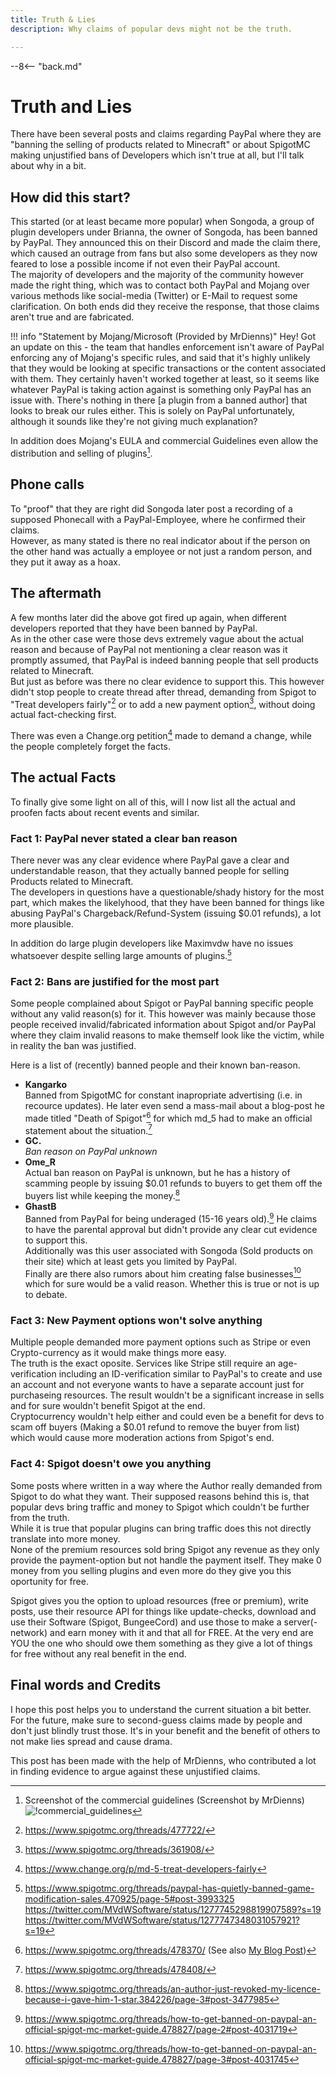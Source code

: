 ```yaml
---
title: Truth & Lies
description: Why claims of popular devs might not be the truth.

---
```


--8<-- "back.md"

# Truth and Lies
There have been several posts and claims regarding PayPal where they are "banning the selling of products related to Minecraft" or about SpigotMC making unjustified bans of Developers which isn't true at all, but I'll talk about why in a bit.

## How did this start?
This started (or at least became more popular) when Songoda, a group of plugin developers under Brianna, the owner of Songoda, has been banned by PayPal. They announced this on their Discord and made the claim there, which caused an outrage from fans but also some developers as they now feared to lose a possible income if not even their PayPal account.  
The majority of developers and the majority of the community however made the right thing, which was to contact both PayPal and Mojang over various methods like social-media (Twitter) or E-Mail to request some clarification. On both ends did they receive the response, that those claims aren't true and are fabricated.

!!! info "Statement by Mojang/Microsoft (Provided by MrDienns)"
    Hey! Got an update on this - the team that handles enforcement isn't aware of PayPal enforcing any of Mojang's specific rules, and said that it's highly unlikely that they would be looking at specific transactions or the content associated with them. They certainly haven't worked together at least, so it seems like whatever PayPal is taking action against is something only PayPal has an issue with. There's nothing in there [a plugin from a banned author] that looks to break our rules either. This is solely on PayPal unfortunately, although it sounds like they're not giving much explanation?

In addition does Mojang's EULA and commercial Guidelines even allow the distribution and selling of plugins[^1].

## Phone calls
To "proof" that they are right did Songoda later post a recording of a supposed Phonecall with a PayPal-Employee, where he confirmed their claims.  
However, as many stated is there no real indicator about if the person on the other hand was actually a employee or not just a random person, and they put it away as a hoax.

## The aftermath
A few months later did the above got fired up again, when different developers reported that they have been banned by PayPal.  
As in the other case were those devs extremely vague about the actual reason and because of PayPal not mentioning a clear reason was it promptly assumed, that PayPal is indeed banning people that sell products related to Minecraft.  
But just as before was there no clear evidence to support this. This however didn't stop people to create thread after thread, demanding from Spigot to "Treat developers fairly"[^2] or to add a new payment option[^3], without doing actual fact-checking first.

There was even a Change.org petition[^4] made to demand a change, while the people completely forget the facts.

## The actual Facts
To finally give some light on all of this, will I now list all the actual and proofen facts about recent events and similar.

### Fact 1: PayPal never stated a clear ban reason
There never was any clear evidence where PayPal gave a clear and understandable reason, that they actually banned people for selling Products related to Minecraft.  
The developers in questions have a questionable/shady history for the most part, which makes the likelyhood, that they have been banned for things like abusing PayPal's Chargeback/Refund-System (issuing $0.01 refunds), a lot more plausible.

In addition do large plugin developers like Maximvdw have no issues whatsoever despite selling large amounts of plugins.[^5]

### Fact 2: Bans are justified for the most part
Some people complained about Spigot or PayPal banning specific people without any valid reason(s) for it. This however was mainly because those people received invalid/fabricated information about Spigot and/or PayPal where they claim invalid reasons to make themself look like the victim, while in reality the ban was justified.

Here is a list of (recently) banned people and their known ban-reason.

- **Kangarko**  
Banned from SpigotMC for constant inapropriate advertising (i.e. in recource updates). He later even send a mass-mail about a blog-post he made titled "Death of Spigot"[^6] for which md_5 had to make an official statement about the situation.[^7]
- **GC.**  
*Ban reason on PayPal unknown*
- **Ome_R**  
Actual ban reason on PayPal is unknown, but he has a history of scamming people by issuing $0.01 refunds to buyers to get them off the buyers list while keeping the money.[^8]
- **GhastB**  
Banned from PayPal for being underaged (15-16 years old).[^9] He claims to have the parental approval but didn't provide any clear cut evidence to support this.  
Additionally was this user associated with Songoda (Sold products on their site) which at least gets you limited by PayPal.  
Finally are there also rumors about him creating false businesses[^10] which for sure would be a valid reason. Whether this is true or not is up to debate.

### Fact 3: New Payment options won't solve anything
Multiple people demanded more payment options such as Stripe or even Crypto-currency as it would make things more easy.  
The truth is the exact oposite. Services like Stripe still require an age-verification including an ID-verification similar to PayPal's to create and use an account and not everyone wants to have a separate account just for purchaseing resources. The result wouldn't be a significant increase in sells and for sure wouldn't benefit Spigot at the end.  
Cryptocurrency wouldn't help either and could even be a benefit for devs to scam off buyers (Making a $0.01 refund to remove the buyer from list) which would cause more moderation actions from Spigot's end.

### Fact 4: Spigot doesn't owe you anything
Some posts where written in a way where the Author really demanded from Spigot to do what they want. Their supposed reasons behind this is, that popular devs bring traffic and money to Spigot which couldn't be further from the truth.  
While it is true that popular plugins can bring traffic does this not directly translate into more money.  
None of the premium resources sold bring Spigot any revenue as they only provide the payment-option but not handle the payment itself. They make 0 money from you selling plugins and even more do they give you this oportunity for free.

Spigot gives you the option to upload resources (free or premium), write posts, use their resource API for things like update-checks, download and use their Software (Spigot, BungeeCord) and use those to make a server(-network) and earn money with it and that all for FREE. At the very end are YOU the one who should owe them something as they give a lot of things for free without any real benefit in the end.

## Final words and Credits
I hope this post helps you to understand the current situation a bit better. For the future, make sure to second-guess claims made by people and don't just blindly trust those. It's in your benefit and the benefit of others to not make lies spread and cause drama.

This post has been made with the help of MrDienns, who contributed a lot in finding evidence to argue against these unjustified claims.

<!-- Footnotes -->

[^1]:
    Screenshot of the commercial guidelines (Screenshot by MrDienns)
    ![!commercial_guidelines](/blog/assets/img/posts/truth-and-lies/commercial_guidelines.jpg)
[^2]: https://www.spigotmc.org/threads/477722/
[^3]: https://www.spigotmc.org/threads/361908/
[^4]: https://www.change.org/p/md-5-treat-developers-fairly
[^5]:
    https://www.spigotmc.org/threads/paypal-has-quietly-banned-game-modification-sales.470925/page-5#post-3993325
    https://twitter.com/MVdWSoftware/status/1277745298819907589?s=19
    https://twitter.com/MVdWSoftware/status/1277747348031057921?s=19
[^6]: https://www.spigotmc.org/threads/478370/ (See also [My Blog Post](/blog/posts/in-defense-of-spigotmc))
[^7]: https://www.spigotmc.org/threads/478408/
[^8]: https://www.spigotmc.org/threads/an-author-just-revoked-my-licence-because-i-gave-him-1-star.384226/page-3#post-3477985
[^9]: https://www.spigotmc.org/threads/how-to-get-banned-on-paypal-an-official-spigot-mc-market-guide.478827/page-2#post-4031719
[^10]: https://www.spigotmc.org/threads/how-to-get-banned-on-paypal-an-official-spigot-mc-market-guide.478827/page-3#post-4031745
